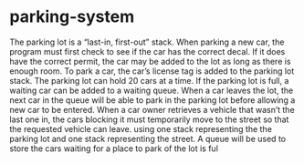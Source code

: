 # parking-system
The parking lot is a “last-in, first-out” stack. When parking a new car, the program must first check to see if the car has the correct decal. If it does have the correct permit, the car may be added to the lot as long as there is enough room. To park a car, the car’s license tag is added to the parking lot stack. The parking lot can hold 20 cars at a time. If the parking lot is full, a waiting car can be added to a waiting queue. When a car leaves the lot, the next car in the queue will be able to park in the parking lot before allowing a new car to be entered. When a car owner retrieves a vehicle that wasn’t the last one in, the cars blocking it must temporarily move to the street so that the requested vehicle can leave.
using one stack representing the the parking lot and one stack representing the street. A queue will be used to store the cars waiting for a place to park of the lot is ful
